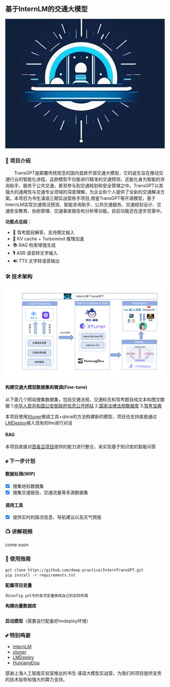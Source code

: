 ## 基于InternLM的交通大模型

<div align=center><img src="/assets/logo.png"></div>

### 📢 项目介绍

　　TransGPT是颠覆传统观念的国内首款开源交通大模型，它的诞生旨在推动交通行业的智能化进程。这款模型不仅能进行精准的交通预测，还能化身为智能的咨询助手，服务于公共交通，甚至参与到交通规划和安全管理之中。TransGPT以其强大的通用性与交通专业领域的深度理解，为企业和个人提供了全新的交通解决方案。本项目为书生浦语三期实战营练手项目,借鉴TransGPT等开源模型，基于InternLM实现交通情况预测、智能咨询助手、公共交通服务、交通规划设计、交通安全教育、协助管理、交通事故报告和分析等功能。目前功能还在逐步完善中。

 **功能点总结：**

- 📜 驾考题目解答，支持图文输入
- 🚀 KV cache + Turbomind 推理加速
- 📚 RAG 检索增强生成
- 🎙️ ASR 语音转文字输入
- 🔊 TTS 文字转语音输出

### 🛠  技术架构
<img src="/assets/trans_arch.png">

#### 构建交通大模型数据集和微调(Fine-tune)

从下面几个网站搜集数据集，包括交通法规、交通标志和驾考题目纯文本和图文数据
1.[中华人民共和国公安部政府信息公开网站](https://app.mps.gov.cn/gdnps/zc/index.jsp)
2.[国家法律法规数据库](https://flk.npc.gov.cn/index.html)
3.[驾考宝典](https://www.jiakaobaodian.com/sign/14/)

本项目使用[Xtuner](https://github.com/InternLM/xtuner)微调工具+qlora的方法构建新的模型，项目也支持直接通过[LMDeploy](https://github.com/InternLM/LMDeploy)接入现有的llm进行对话

#### RAG

本项目直接对[茴香豆项目](https://github.com/InternLM/HuixiangDou)提供的能力进行整合，来实现基于知识库的智能问答

### ✊ 下一步计划

#### 数据处理(WIP)
  - [x] 搜集地标数据集
  - [x] 搜集交通报告、交通流量等多源数据集

#### 调用工具
- [x] 提供实时的路况信息、导航建议以及天气预报

### 📺️ 讲解视频

come soon

### 🎯 使用指南

~~~
git clone https://github.com/deep-practice/InternTransGPT.git
pip install -r requirements.txt
~~~

**配置项目变量**

~~~
将config.yml中的各项变量换成自己的实际所需
~~~

**构建向量数据库**

~~~
~~~

**启动模型**（需要自行配备好lmdeploy环境）

### 💕 特别鸣谢

- [InternLM](https://github.com/InternLM/InternLM)
- [xtuner](https://github.com/InternLM/xtuner)
- [LMDeploy](https://github.com/InternLM/LMDeploy)
- [HuixiangDou](https://github.com/InternLM/HuixiangDou)

感谢上海人工智能实验室推出的书生·浦语大模型实战营，为我们的项目提供宝贵的技术指导和强大的算力支持。


